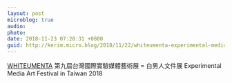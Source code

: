 ```yaml
---
layout: post
microblog: true
audio: 
photo: 
date: 2018-11-23 07:28:31 +0800
guid: http://kerim.micro.blog/2018/11/22/whiteumenta-experimental-media.html
---
```

[WHITEUMENTA](http://whiteumenta.org/) 第九屆台灣國際實驗媒體藝術展 = 白男人文件展 Experimental Media Art Festival in Taiwan 2018
